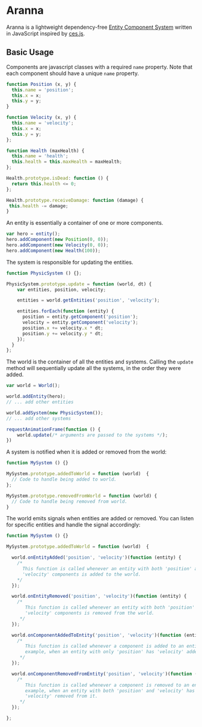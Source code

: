 # Aranna
Aranna is a lightweight dependency-free [Entity Component
System](http://en.wikipedia.org/wiki/Entity_component_system) written in
JavaScript inspired by [ces.js](https://github.com/qiao/ces.js).

## Basic Usage
Components are javascript classes with a required `name` property. Note that
each component should have a unique `name` property.

```javascript
function Position (x, y) {
  this.name = 'position';
  this.x = x;
  this.y = y;
}

function Velocity (x, y) {
  this.name = 'velocity';
  this.x = x;
  this.y = y;
};

function Health (maxHealth) {
  this.name = 'health';
  this.health = this.maxHealth = maxHealth;
};

Health.prototype.isDead: function () {
  return this.health <= 0;
};

Health.prototype.receiveDamage: function (damage) {
 this.health -= damage;
}
```

An entity is essentially a container of one or more components.

```javascript
var hero = entity();
hero.addComponent(new Position(0, 0));
hero.addComponent(new Velocity(0, 0));
hero.addComponent(new Health(100));
```

The system is responsible for updating the entities.

```javascript
function PhysicSystem () {};

PhysicSystem.prototype.update = function (world, dt) {
    var entities, position, velocity;

    entities = world.getEntities('position', 'velocity');

    entities.forEach(function (entity) {
      position = entity.getComponent('position');
      velocity = entity.getComponent('velocity');
      position.x += velocity.x * dt;
      position.y += velocity.y * dt;
    });
  }
};
```

The world is the container of all the entities and systems. Calling the `update`
method will sequentially update all the systems, in the order they were added.

```javascript
var world = World();

world.addEntity(hero);
// ... add other entities

world.addSystem(new PhysicSystem());
// ... add other systems

requestAnimationFrame(function () {
    world.update(/* arguments are passed to the systems */);
})
```

A system is notified when it is added or removed from the world:

```javascript
function MySystem () {}

MySystem.prototype.addedToWorld = function (world)  {
  // Code to handle being added to world.
};

MySystem.prototype.removedFromWorld = function (world) {
  // Code to handle being removed from world.
}
```

The world emits signals when entities are added or removed. You can listen for
specific entities and handle the signal accordingly:

```javascript
function MySystem () {}

MySystem.prototype.addedToWorld = function (world)  {

  world.onEntityAdded('position', 'velocity')(function (entity) {
    /*
      This function is called whenever an entity with both 'position' and
      'velocity' components is added to the world.
    */
  });

  world.onEntityRemoved('position', 'velocity')(function (entity) {
    /*
       This function is called whenever an entity with both 'position' and
       'velocity' components is removed from the world.
     */
  });

  world.onComponentAddedToEntity('position', 'velocity')(function (entity) {
    /*
       This function is called whenever a component is added to an entity; for
       example, when an entity with only 'position' has 'velocity' added to it.
     */
  });

  world.onComponentRemovedFromEntity('position', 'velocity')(function (entity) {
    /*
       This function is called whenever a component is removed to an entity; for
       example, when an entity with both 'position' and 'velocity' has
       'velocity' removed from it.
     */
  });

};
```
